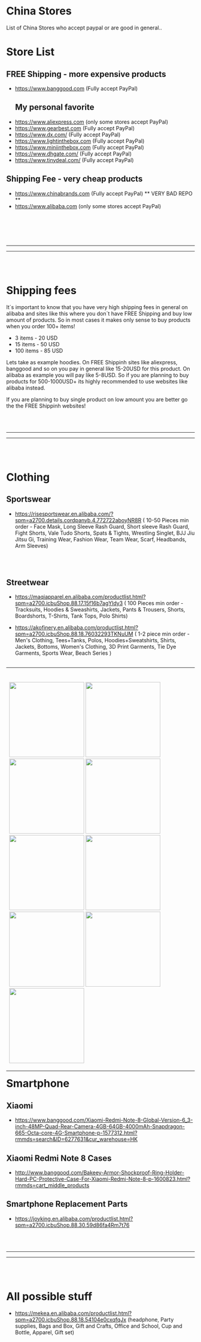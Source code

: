 # China Stores
List of China Stores who accept paypal or are good in general..


# Store List

## FREE Shipping - more expensive products
- https://www.banggood.com (Fully accept PayPal) <h2> My personal favorite </h2>
- https://www.aliexpress.com (only some stores accept PayPal)
- https://www.gearbest.com  (Fully accept PayPal)
- https://www.dx.com/ (Fully accept PayPal)
- https://www.lightinthebox.com (Fully accept PayPal)
- https://www.miniinthebox.com (Fully accept PayPal)
- https://www.dhgate.com/  (Fully accept PayPal)
- https://www.tinydeal.com/  (Fully accept PayPal)

## Shipping Fee - very cheap products
- https://www.chinabrands.com (Fully accept PayPal) ** VERY BAD REPO **
- https://www.alibaba.com (only some stores accept PayPal)


<br />
<br />


<br />
<br />


 _____________________________________________________
 _____________________________________________________


<br />
<br />





# Shipping fees
It´s important to know that you have very high shipping fees in general on alibaba and sites like this where you don´t have FREE Shipping and buy low amount of products. So in most cases it makes only sense to buy products when you order 100+ items!
<br />
- 3 items - 20 USD
- 15 items - 50 USD
- 100 items - 85 USD


Lets take as example hoodies. On FREE Shippinh sites like aliexpress, banggood and so on you pay in general like 15-20USD for this product. On alibaba as example you will pay like 5-8USD. So if you are planning to buy products for 500-1000USD+ its highly recommended to use websites like alibaba instead.

If you are planning to buy single product on low amount you are better go the the FREE Shippinh websites!


<br />
<br />


 _____________________________________________________
 _____________________________________________________


<br />
<br />


# Clothing

## Sportswear
- https://risesportswear.en.alibaba.com/?spm=a2700.details.cordpanyb.4.772722aboyNR8R ( 10-50 Pieces min order - Face Mask, Long Sleeve Rash Guard, Short sleeve Rash Guard, Fight Shorts, Vale Tudo Shorts, Spats & Tights, Wrestling Singlet, BJJ Jiu Jitsu Gi, Training Wear, Fashion Wear, Team Wear, Scarf, Headbands, Arm Sleeves)

<br />
<br />

## Streetwear
- https://maqiapparel.en.alibaba.com/productlist.html?spm=a2700.icbuShop.88.17.15f16b7agYldy3 ( 100 Pieces min order - Tracksuits, Hoodies & Sweashirts, Jackets, Pants & Trousers, Shorts, Boardshorts, T-Shirts, Tank Tops, Polo Shirts)

- https://akofinery.en.alibaba.com/productlist.html?spm=a2700.icbuShop.88.18.76032293TKNuUM ( 1-2 piece min order - Men's Clothing, Tees+Tanks, Polos, Hoodies+Sweatshirts, Shirts, Jackets, Bottoms, Women's Clothing, 3D Print Garments, Tie Dye Garments, Sports Wear, Beach Series )

<table align="left"><tr>
<td align="left" width="9999">
 
<br />[<img width="200" src="https://sc01.alicdn.com/kf/H1da0c255b32240a3bdec461b23eab5b4D.jpg">](https://www.alibaba.com/product-detail/black-wholesale-hoodies-custom-mens-bulk_62410913308.html?spm=a2700.galleryofferlist.0.0.7530339bpBTNyJ)
[<img width="200" src="https://sc02.alicdn.com/kf/H55313c1cd3944a41a60d6e20b93c085e8.jpg">](https://www.alibaba.com/product-detail/NASA-100-Polyester-Short-Sleeve-Unisex_62469446933.html?spm=a2700.icbuShop.41413.11.7b35c0e4e6ymJ5)
[<img width="200" src="https://sc01.alicdn.com/kf/Hef3b13e13c924c948879cbe0c34f381ec.jpg">](https://www.alibaba.com/product-detail/Oem-Custom-Trendy-Design-Fancy-Print_62415775337.html?spm=a2700.icbuShop.41413.33.5df25084iUEdl6)
[<img width="200" src="https://sc02.alicdn.com/kf/He7926af33d6d41d8965e899654f28d74A.jpg">](https://www.alibaba.com/product-detail/Manufacture-nasa-hoodie-mens-pullover-fashion_62411721606.html?spm=a2700.icbuShop.41413.41.30165084DPuDEK)
[<img width="200" src="https://sc02.alicdn.com/kf/H0db3dbf733204dc0823cbbdc6df68772o.jpg">](https://www.alibaba.com/product-detail/Men-Custom-55-Heavy-Warm-Cotton_62480589992.html?spm=a2700.icbuShop.41413.33.2adc5084mak98X&bypass=true)
[<img width="200" src="https://sc02.alicdn.com/kf/H071814a6118d4d75a91322ef4ba81bace.jpg">](https://www.alibaba.com/product-detail/1piece-drop-shipping-custom-full-3D_62445780321.html?spm=a2700.icbuShop.41413.75.2959658fNuvq2c)
[<img width="200" src="https://sc02.alicdn.com/kf/Hc2b2ebc6d46f46958bd63599fdbe8b49e.jpg">](https://www.alibaba.com/product-detail/Top-quality-custom-GOT7-cotton-polyester_62487926817.html?spm=a2700.icbuShop.41413.71.1f13658fDSP4UI)
[<img width="200" src="https://sc01.alicdn.com/kf/Hcf45008715f743198e0111e02cc78333h.jpg">](https://www.alibaba.com/product-detail/custom-t-shirt-printing-comic-sublimation_62467449671.html?spm=a2700.icbuShop.41413.85.1f13658fDSP4UI)
[<img width="200" src="https://sc01.alicdn.com/kf/H3e15d7e7fe654c148935a5fc7bd8a294y.jpg">](https://www.alibaba.com/product-detail/Wholesale-customized-signs-NASA-represent-America_62455924971.html?spm=a2700.icbuShop.41413.19.55977fc6BzGD3q)














</td>
</tr>
</table>







<br />
<br />


 _____________________________________________________
 _____________________________________________________


<br />
<br />


# Smartphone


## Xiaomi
- https://www.banggood.com/Xiaomi-Redmi-Note-8-Global-Version-6_3-inch-48MP-Quad-Rear-Camera-4GB-64GB-4000mAh-Snapdragon-665-Octa-core-4G-Smartphone-p-1577312.html?rmmds=search&ID=6277631&cur_warehouse=HK

## Xiaomi Redmi Note 8 Cases
- http://www.banggood.com/Bakeey-Armor-Shockproof-Ring-Holder-Hard-PC-Protective-Case-For-Xiaomi-Redmi-Note-8-p-1600823.html?rmmds=cart_middle_products


## Smartphone Replacement Parts
- https://joyking.en.alibaba.com/productlist.html?spm=a2700.icbuShop.88.30.59d86fa4Rm7t76

<br />
<br />


 _____________________________________________________
 _____________________________________________________


<br />
<br />

# All possible stuff

- https://mekea.en.alibaba.com/productlist.html?spm=a2700.icbuShop.88.18.54104e0cxqfqJx (headphone, Party supplies, Bags and Box, Gift and Crafts, Office and School, Cup and Bottle, Apparel, Gift set)





